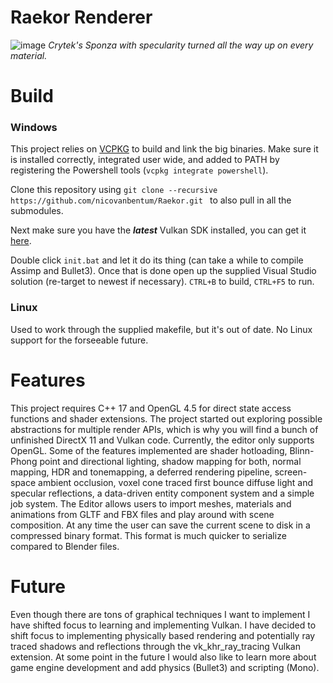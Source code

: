 # Raekor Renderer

![image](https://i.imgur.com/iv3ytur.jpg)
*Crytek's Sponza with specularity turned all the way up on every material.*

# Build

### Windows
This project relies on [VCPKG](https://github.com/microsoft/vcpkg) to build and link the big binaries. Make sure it is installed correctly, integrated user wide, and added to PATH by registering the Powershell tools (```vcpkg integrate powershell```).

Clone this repository using
```git clone --recursive https://github.com/nicovanbentum/Raekor.git ``` to also pull in all the submodules.

Next make sure you have the _**latest**_ Vulkan SDK installed, you can get it [here](https://vulkan.lunarg.com/sdk/home#sdk/downloadConfirm/latest/windows/vulkan-sdk.exe).

Double click ```init.bat``` and let it do its thing (can take a while to compile Assimp and Bullet3). Once that is done open up the supplied Visual Studio solution (re-target to newest if necessary). ```CTRL+B``` to build, ```CTRL+F5``` to run.

### Linux
Used to work through the supplied makefile, but it's out of date. No Linux support for the forseeable future.

# Features
This project requires C++ 17 and OpenGL 4.5 for direct state access functions and shader extensions. The project started out exploring possible abstractions for multiple render APIs, which is why you will find a bunch of unfinished DirectX 11 and Vulkan code. Currently, the editor only supports OpenGL. Some of the features implemented are shader hotloading, Blinn-Phong point and directional lighting, shadow mapping for both, normal mapping, HDR and tonemapping, a deferred rendering pipeline, screen-space ambient occlusion, voxel cone traced first bounce diffuse light and specular reflections, a data-driven entity component system and a simple job system. The Editor allows users to import meshes, materials and animations from GLTF and FBX files and play around with scene composition. At any time the user can save the current scene to disk in a compressed binary format. This format is much quicker to serialize compared to Blender files.

# Future
Even though there are tons of graphical techniques I want to implement I have shifted focus to learning and implementing Vulkan. I have decided to shift focus to implementing physically based rendering and potentially ray traced shadows and reflections through the vk_khr_ray_tracing Vulkan extension. At some point in the future I would also like to learn more about game engine development and add physics (Bullet3) and scripting (Mono).
